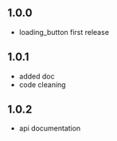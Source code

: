 ## 1.0.0

* loading_button first release

## 1.0.1

* added doc
* code cleaning

## 1.0.2

* api documentation
